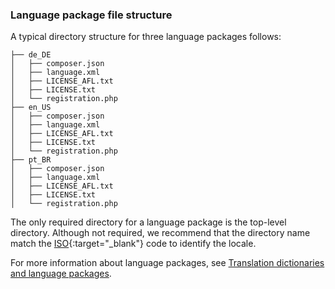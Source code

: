 ### Language package file structure
A typical directory structure for three language packages follows:

~~~
├── de_DE
│   ├── composer.json
│   ├── language.xml
│   ├── LICENSE_AFL.txt
│   ├── LICENSE.txt
│   └── registration.php
├── en_US
│   ├── composer.json
│   ├── language.xml
│   ├── LICENSE_AFL.txt
│   ├── LICENSE.txt
│   └── registration.php
├── pt_BR
│   ├── composer.json
│   ├── language.xml
│   ├── LICENSE_AFL.txt
│   ├── LICENSE.txt
│   └── registration.php
~~~

The only required directory for a language package is the top-level directory. Although not required, we recommend that the directory name match the [ISO](http://www.iso.org/iso/home/standards/language_codes.htm){:target="_blank"} code to identify the locale.

For more information about language packages, see [Translation dictionaries and language packages]({{page.baseurl}}/config-guide/cli/config-cli-subcommands-i18n.html).
